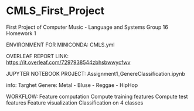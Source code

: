 # CMLS_First_Project
 First Project of Computer Music - Language and Systems Group 16
 Homework 1

ENVIRONMENT FOR MINICONDA:
CMLS.yml

OVERLEAF REPORT LINK:
https://it.overleaf.com/7297938544zbhsbwwycfwv

JUPYTER NOTEBOOK PROJECT:
Assignment1_GenereClassification.ipynb

info:
Targhet Genere:  Metal - Bluse - Reggae - HipHop

WORKFLOW:
Feature computation
Compute training features
Compute test features
Feature visualization
Classification on 4 classes

